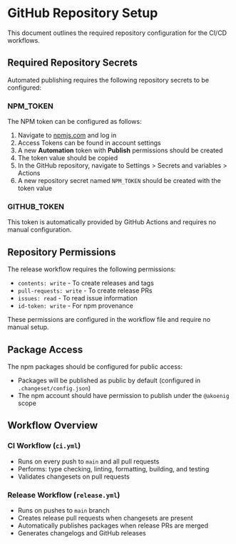 # GitHub Repository Setup

This document outlines the required repository configuration for the CI/CD workflows.

## Required Repository Secrets

Automated publishing requires the following repository secrets to be configured:

### NPM_TOKEN

The NPM token can be configured as follows:
1. Navigate to [npmjs.com](https://www.npmjs.com/) and log in
2. Access Tokens can be found in account settings
3. A new **Automation** token with **Publish** permissions should be created
4. The token value should be copied
5. In the GitHub repository, navigate to Settings > Secrets and variables > Actions
6. A new repository secret named `NPM_TOKEN` should be created with the token value

### GITHUB_TOKEN

This token is automatically provided by GitHub Actions and requires no manual configuration.

## Repository Permissions

The release workflow requires the following permissions:
- `contents: write` - To create releases and tags
- `pull-requests: write` - To create release PRs
- `issues: read` - To read issue information
- `id-token: write` - For npm provenance

These permissions are configured in the workflow file and require no manual setup.

## Package Access

The npm packages should be configured for public access:
- Packages will be published as public by default (configured in `.changeset/config.json`)
- The npm account should have permission to publish under the `@akoenig` scope

## Workflow Overview

### CI Workflow (`ci.yml`)
- Runs on every push to `main` and all pull requests
- Performs: type checking, linting, formatting, building, and testing
- Validates changesets on pull requests

### Release Workflow (`release.yml`)
- Runs on pushes to `main` branch
- Creates release pull requests when changesets are present
- Automatically publishes packages when release PRs are merged
- Generates changelogs and GitHub releases